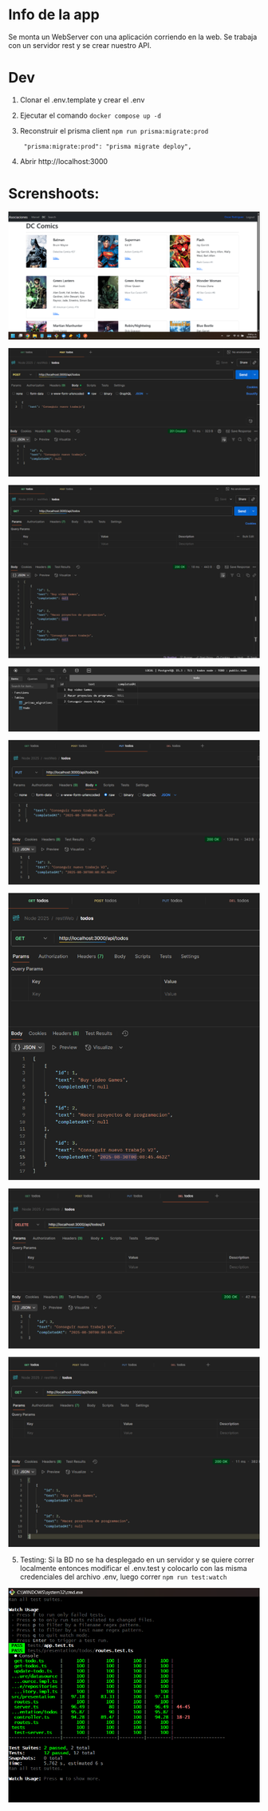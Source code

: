
# Info de la app
Se monta un WebServer con una aplicación corriendo en la web.
Se trabaja con un servidor rest y se crear nuestro API.



# Dev

1. Clonar el .env.template y crear el .env
2. Ejecutar el comando ```docker compose up -d```
3. Reconstruir el prisma client ```npm run prisma:migrate:prod```
   
   ```
    "prisma:migrate:prod": "prisma migrate deploy",
   ```

4. Abrir http://localhost:3000

# Screnshoots:

![alt text](public/assets/screenshoots/Captura%20de%20pantalla%202025-08-30%20211852.png)

![alt text](public/assets/screenshoots/Captura%20de%20pantalla%202025-08-30%20211907.png)

![alt text](public/assets/screenshoots/Captura%20de%20pantalla%202025-08-30%20211918.png)

![alt text](public/assets/screenshoots/Captura%20de%20pantalla%202025-08-30%20211942.png)

![alt text](public/assets/screenshoots/Captura%20de%20pantalla%202025-08-30%20213441.png)

![alt text](public/assets/screenshoots/Captura%20de%20pantalla%202025-08-30%20213451.png)

![alt text](public/assets/screenshoots/Captura%20de%20pantalla%202025-08-30%20213557.png)

![alt text](public/assets/screenshoots/Captura%20de%20pantalla%202025-08-30%20213616.png)

5. Testing: Si la BD no se ha desplegado en un servidor y se quiere correr localmente entonces modificar
    el .env.test y colocarlo con las misma credenciales del archivo .env, luego correr ```npm run test:watch```

![alt text](public/assets/screenshoots/Captura%20de%20pantalla%202025-08-31%20104609.png)
